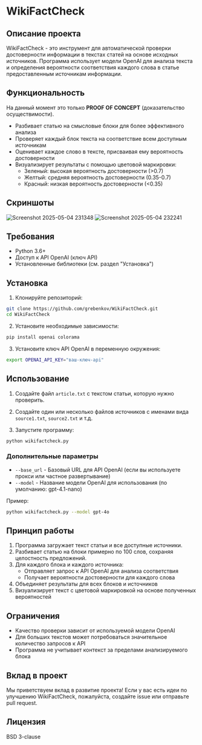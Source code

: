 # WikiFactCheck

## Описание проекта

WikiFactCheck - это инструмент для автоматической проверки достоверности информации в текстах статей на основе исходных источников. Программа использует модели OpenAI для анализа текста и определения вероятности соответствия каждого слова в статье предоставленным источникам информации.

## Функциональность

На данный момент это только **PROOF OF CONCEPT** (доказательство осуществимости).

- Разбивает статью на смысловые блоки для более эффективного анализа
- Проверяет каждый блок текста на соответствие всем доступным источникам
- Оценивает каждое слово в тексте, присваивая ему вероятность достоверности
- Визуализирует результаты с помощью цветовой маркировки:
  - Зеленый: высокая вероятность достоверности (>0.7)
  - Желтый: средняя вероятность достоверности (0.35-0.7)
  - Красный: низкая вероятность достоверности (<0.35)

## Скриншоты

![Screenshot 2025-05-04 231348](https://github.com/user-attachments/assets/a9c6b7b7-687e-4d86-ba95-e55aa46c547e)
![Screenshot 2025-05-04 232241](https://github.com/user-attachments/assets/1ae8e93e-9731-4c5d-bb3b-ab10c0ecdaf8)

## Требования

- Python 3.6+
- Доступ к API OpenAI (ключ API)
- Установленные библиотеки (см. раздел "Установка")

## Установка

1. Клонируйте репозиторий:
```bash
git clone https://github.com/grebenkov/WikiFactCheck.git
cd WikiFactCheck
```

2. Установите необходимые зависимости:
```bash
pip install openai colorama
```

3. Установите ключ API OpenAI в переменную окружения:
```bash
export OPENAI_API_KEY="ваш-ключ-api"
```

## Использование

1. Создайте файл `article.txt` с текстом статьи, которую нужно проверить.

2. Создайте один или несколько файлов источников с именами вида `source1.txt`, `source2.txt` и т.д.

3. Запустите программу:
```bash
python wikifactcheck.py
```

### Дополнительные параметры

- `--base_url` - Базовый URL для API OpenAI (если вы используете прокси или частное развертывание)
- `--model` - Название модели OpenAI для использования (по умолчанию: gpt-4.1-nano)

Пример:
```bash
python wikifactcheck.py --model gpt-4o
```

## Принцип работы

1. Программа загружает текст статьи и все доступные источники.
2. Разбивает статью на блоки примерно по 100 слов, сохраняя целостность предложений.
3. Для каждого блока и каждого источника:
   - Отправляет запрос к API OpenAI для анализа соответствия
   - Получает вероятности достоверности для каждого слова
4. Объединяет результаты для всех блоков и источников
5. Визуализирует текст с цветовой маркировкой на основе полученных вероятностей

## Ограничения

- Качество проверки зависит от используемой модели OpenAI
- Для больших текстов может потребоваться значительное количество запросов к API
- Программа не учитывает контекст за пределами анализируемого блока

## Вклад в проект

Мы приветствуем вклад в развитие проекта! Если у вас есть идеи по улучшению WikiFactCheck, пожалуйста, создайте issue или отправьте pull request.

## Лицензия

BSD 3-clause
